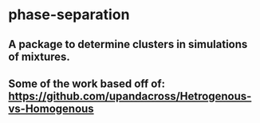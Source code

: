 # phase-separation
## A package to determine clusters in simulations of mixtures.  
## Some of the work based off of: https://github.com/upandacross/Hetrogenous-vs-Homogenous
